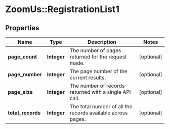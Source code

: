 # ZoomUs::RegistrationList1

## Properties
Name | Type | Description | Notes
------------ | ------------- | ------------- | -------------
**page_count** | **Integer** | The number of pages returned for the request made. | [optional] 
**page_number** | **Integer** | The page number of the current results. | [optional] 
**page_size** | **Integer** | The number of records returned with a single API call. | [optional] 
**total_records** | **Integer** | The total number of all the records available across pages. | [optional] 


